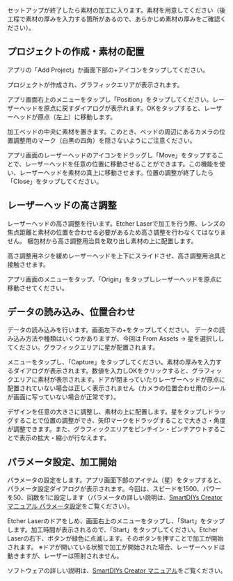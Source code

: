 セットアップが終了したら素材の加工に入ります。素材を用意してください（後工程で素材の厚みを入力する箇所があるので、あらかじめ素材の厚みをご確認ください）。

## プロジェクトの作成・素材の配置
アプリの「Add Project」か画面下部の+アイコンをタップしてください。

プロジェクトが作成され、グラフィックエリアが表示されます。

アプリ画面右上のメニューをタップし「Position」をタップしてください。レーザーヘッドを原点に戻すダイアログが表示れます。OKをタップすると、レーザーヘッドが原点（左上）に移動します。


加工ベッドの中央に素材を置きます。このとき、ベッドの周辺にあるカメラの位置調整用のマーク（白黒の四角）を隠さないようにご注意ください。


アプリ画面のレーザーヘッドのアイコンをドラッグし「Move」をタップすることで、レーザーヘッドを任意の位置に移動させることができます。この機能を使い、レーザーヘッドを素材の真上に移動させます。位置の調整が終了したら「Close」をタップしてください。


## レーザーヘッドの高さ調整
レーザーヘッドの高さ調整を行います。Etcher Laserで加工を行う際、レンズの焦点距離と素材の位置を合わせる必要があるため高さ調整を行わなくてはなりません。
梱包材から高さ調整用治具を取り出し素材の上に配置します。

高さ調整用ネジを緩めレーザーヘッドを上下にスライドさせ、高さ調整用治具と接触させます。

アプリ画面のメニューをタップ、「Origin」をタップしレーザーヘッドを原点に移動させてください。

## データの読み込み、位置合わせ
データの読み込みを行います。画面左下の+をタップしてください。
データの読み込み方法や種類はいくつかありますが、今回は From Assets → 星を選択ししてください。グラフィックエリアに星が配置されます。

メニューをタップし、「Capture」をタップしてください。素材の厚みを入力するダイアログが表示されます。数値を入力しOKをクリックすると、グラフィックエリアに素材が表示されます。ドアが閉まっていたりレーザーヘッドが原点に配置されていない場合は正しく表示されません（カメラの位置合わせ用のシールが画面に写っていない場合が正常です）。

デザインを任意の大きさに調整し、素材の上に配置します。星をタップしドラッグすることで位置の調整ができ、矢印マークをドラッグすることで大きさ・角度が調整できます。また、グラフィックエリアをピンチイン・ピンチアウトすることで表示の拡大・縮小が行なえます。


## パラメータ設定、加工開始
パラメータの設定をします。アプリ画面下部のアイテム（星）をタップすると、パラメータ設定ダイアログが表示されます。今回は、スピードを1500、パワーを50、回数を1に設定します（パラメータの詳しい説明は、[SmartDIYs Creator マニュアル パラメータ設定](https://www.smartdiys.com/manual/smartdiys-creator-parameter/)をご覧ください）。

Etcher Laserのドアをしめ、画面右上のメニューをタップし、「Start」をタップします。加工時間が表示されるので、「Start」をタップしてください。Etcher Laserの右下、ボタンが緑色に点滅します。そのボタンを押すことで加工が開始されます。
※ドアが開いている状態で加工が開始された場合、レーザーヘッドは動きますが、レーザーは照射されません。

ソフトウェアの詳しい説明は、[SmartDIYs Creator マニュアル](https://www.smartdiys.com/manual/smartdiys-creator-about/)をご覧ください。
